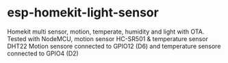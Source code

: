 # esp-homekit-light-sensor

Homekit multi sensor, motion, temperate, humidity and light with OTA.
Tested with NodeMCU, motion sensor HC-SR501 & temperature sensor DHT22
Motion sensore connected to GPIO12 (D6) and temperature sensore connected to GPIO4 (D2)

